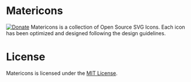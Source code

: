 # Matericons
[![Donate](https://img.shields.io/badge/donate-paypal-blue.svg?style=flat-square)](https://www.paypal.me/yasyaelhakim/5)
Matericons is a collection of Open Source SVG Icons. Each icon has been optimized and designed following the design guidelines.

# License
Matericons is licensed under the [MIT License](https://github.com/elhakimyasya/Matericons/blob/main/LICENSE).